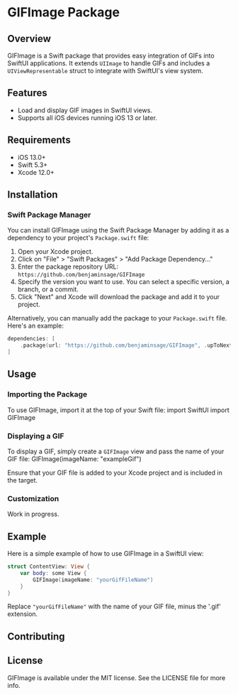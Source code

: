 # GIFImage Package

## Overview
GIFImage is a Swift package that provides easy integration of GIFs into SwiftUI applications. It extends `UIImage` to handle GIFs and includes a `UIViewRepresentable` struct to integrate with SwiftUI's view system.

## Features
- Load and display GIF images in SwiftUI views.
- Supports all iOS devices running iOS 13 or later.

## Requirements
- iOS 13.0+
- Swift 5.3+
- Xcode 12.0+

## Installation

### Swift Package Manager
You can install GIFImage using the Swift Package Manager by adding it as a dependency to your project's `Package.swift` file:

1. Open your Xcode project.
2. Click on "File" > "Swift Packages" > "Add Package Dependency..."
3. Enter the package repository URL: `https://github.com/benjaminsage/GIFImage`
4. Specify the version you want to use. You can select a specific version, a branch, or a commit.
5. Click "Next" and Xcode will download the package and add it to your project.

Alternatively, you can manually add the package to your `Package.swift` file. Here's an example:

```swift
dependencies: [
    .package(url: "https://github.com/benjaminsage/GIFImage", .upToNextMajor(from: "1.0.0"))
]
```

## Usage

### Importing the Package
To use GIFImage, import it at the top of your Swift file:
    import SwiftUI
    import GIFImage

### Displaying a GIF
To display a GIF, simply create a `GIFImage` view and pass the name of your GIF file:
    GIFImage(imageName: "exampleGif")

Ensure that your GIF file is added to your Xcode project and is included in the target.

### Customization
Work in progress.

## Example
Here is a simple example of how to use GIFImage in a SwiftUI view:
```swift
struct ContentView: View {
    var body: some View {
        GIFImage(imageName: "yourGifFileName")
    }
}
```

Replace `"yourGifFileName"` with the name of your GIF file, minus the '.gif' extension.

## Contributing
<!-- TODO: Add instructions on how contributors can help improve your package. -->

## License
GIFImage is available under the MIT license. See the LICENSE file for more info.
